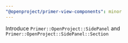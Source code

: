 ```yaml
---
"@openproject/primer-view-components": minor
---
```


Introduce `Primer::OpenProject::SidePanel` and `Primer::OpenProject::SidePanel::Section`
